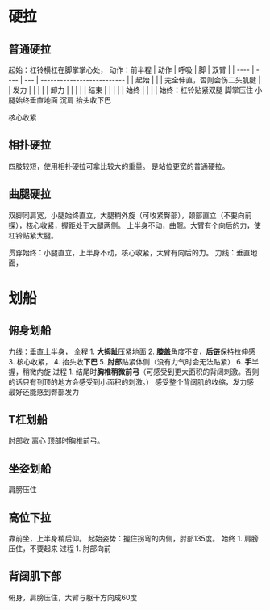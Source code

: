 # 硬拉
## 普通硬拉
起始：杠铃横杠在脚掌掌心处，
动作：前半程
| 动作 | 呼吸 | 脚  | 双臂                       |
| ---- | ---- | --- | -------------------------- |
| 起始 |      |     | 完全伸直，否则会伤二头肌腱 |
| 发力 |      |     |                            |
| 卸力 |      |     |                            |
| 结束 |      |     |                            |
| 始终 |      |     |                            |
始终：杠铃贴紧双腿
脚掌压住
小腿始终垂直地面
沉肩
抬头收下巴

核心收紧
## 相扑硬拉
四肢较短，使用相扑硬拉可拿比较大的重量。
是站位更宽的普通硬拉。
## 曲腿硬拉
双脚同肩宽，小腿始终直立，大腿稍外旋（可收紧臀部），颈部直立（不要向前探），核心收紧，握距处于大腿两侧。
上半身不动，曲髋。大臂有个向后的力，使杠铃贴紧大腿。

贯穿始终：小腿直立，上半身不动，核心收紧，大臂有向后的力。
力线：垂直地面，
# 划船
## 俯身划船
力线：垂直上半身，
全程
	1. **大拇趾**压紧地面
	2. **膝盖**角度不变，**后链**保持拉伸感
	3. 核心收紧，
	4. 抬头收**下巴**
	5. **肘部**贴紧体侧（没有力气时会无法贴紧）
	6. **手**半握，稍微内旋
过程
	1. 结尾时**胸椎稍微前弓**（可感受到更大面积的背阔刺激。否则的话只有到顶的地方会感受到小面积的刺激。）
感受整个背阔肌的收缩，发力感
最好还能感到臀部发力
## T杠划船
肘部收
离心
顶部时胸椎前弓。
## 坐姿划船
肩膀压住
## 高位下拉
靠前坐，上半身稍后仰。
起始姿势：握住拐弯的内侧，肘部135度。
始终
	1. 肩膀压住，不要起来
过程
	1. 肘部向前
## 背阔肌下部
俯身，肩膀压住，大臂与躯干方向成60度